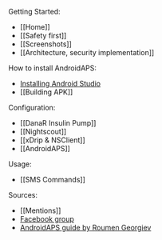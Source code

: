 Getting Started:
* [[Home]]
* [[Safety first]]
* [[Screenshots]]
* [[Architecture, security implementation]]

How to install AndroidAPS:
* [Installing Android Studio](https://developer.android.com/studio/install.html)
* [[Building APK]]

Configuration:
* [[DanaR Insulin Pump]]
* [[Nightscout]]
* [[xDrip & NSClient]]
* [[AndroidAPS]]

Usage:
* [[SMS Commands]]

Sources:
* [[Mentions]]
* [Facebook group](https://www.facebook.com/groups/1900195340201874/)
* [AndroidAPS guide by Roumen Georgiev](https://lookaside.fbsbx.com/file/AndroidAPS-guide-EN-3.doc)
